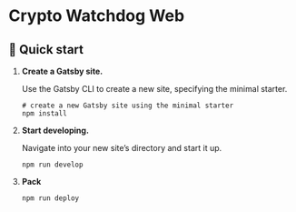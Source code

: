 # Crypto Watchdog Web
## 🚀 Quick start

1.  **Create a Gatsby site.**

    Use the Gatsby CLI to create a new site, specifying the minimal starter.

    ```shell
    # create a new Gatsby site using the minimal starter
    npm install
    ```

2.  **Start developing.**

    Navigate into your new site’s directory and start it up.

    ```shell
    npm run develop
    ```
3. **Pack**
    ```shell
    npm run deploy
    ```

